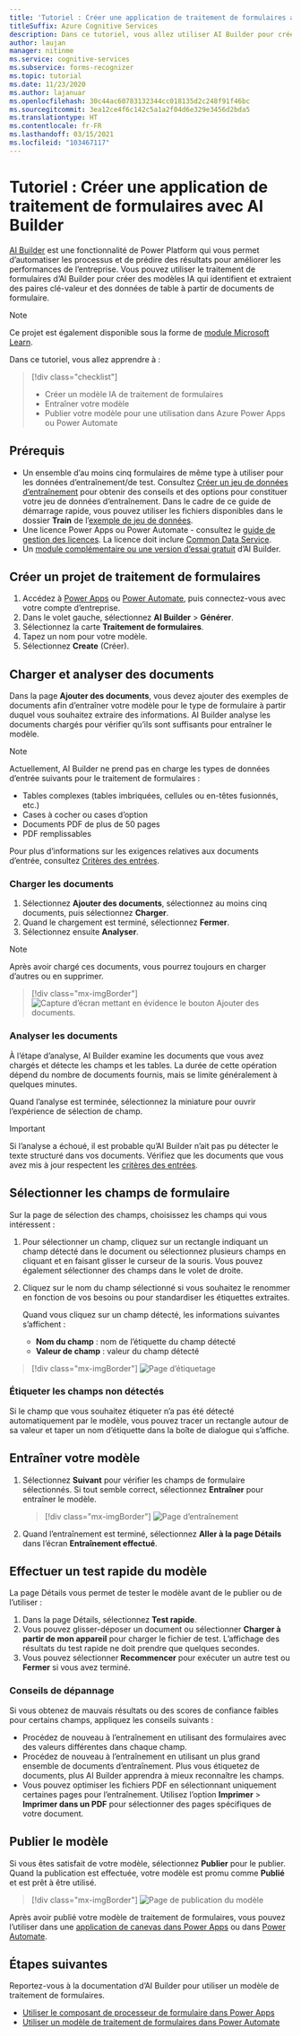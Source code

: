 ```yaml
---
title: 'Tutoriel : Créer une application de traitement de formulaires avec AI Builder - Form Recognizer'
titleSuffix: Azure Cognitive Services
description: Dans ce tutoriel, vous allez utiliser AI Builder pour créer et entraîner une application de traitement de formulaires.
author: laujan
manager: nitinme
ms.service: cognitive-services
ms.subservice: forms-recognizer
ms.topic: tutorial
ms.date: 11/23/2020
ms.author: lajanuar
ms.openlocfilehash: 30c44ac60783132344cc018135d2c248f91f46bc
ms.sourcegitcommit: 3ea12ce4f6c142c5a1a2f04d6e329e3456d2bda5
ms.translationtype: HT
ms.contentlocale: fr-FR
ms.lasthandoff: 03/15/2021
ms.locfileid: "103467117"
---
```

# <a name="tutorial-create-a-form-processing-app-with-ai-builder"></a>Tutoriel : Créer une application de traitement de formulaires avec AI Builder

[AI Builder](/ai-builder/overview) est une fonctionnalité de Power Platform qui vous permet d’automatiser les processus et de prédire des résultats pour améliorer les performances de l’entreprise. Vous pouvez utiliser le traitement de formulaires d’AI Builder pour créer des modèles IA qui identifient et extraient des paires clé-valeur et des données de table à partir de documents de formulaire.

> [!NOTE]
> Ce projet est également disponible sous la forme de [module Microsoft Learn](/learn/modules/get-started-with-form-processing/).

Dans ce tutoriel, vous allez apprendre à :

> [!div class="checklist"]
> * Créer un modèle IA de traitement de formulaires
> * Entraîner votre modèle
> * Publier votre modèle pour une utilisation dans Azure Power Apps ou Power Automate

## <a name="prerequisites"></a>Prérequis

* Un ensemble d’au moins cinq formulaires de même type à utiliser pour les données d’entraînement/de test. Consultez [Créer un jeu de données d’entraînement](./build-training-data-set.md) pour obtenir des conseils et des options pour constituer votre jeu de données d’entraînement. Dans le cadre de ce guide de démarrage rapide, vous pouvez utiliser les fichiers disponibles dans le dossier **Train** de l’[exemple de jeu de données](https://go.microsoft.com/fwlink/?linkid=2128080).
* Une licence Power Apps ou Power Automate - consultez le [guide de gestion des licences](https://go.microsoft.com/fwlink/?linkid=2085130). La licence doit inclure [Common Data Service](https://powerplatform.microsoft.com/common-data-service/).
* Un [module complémentaire ou une version d’essai gratuit](https://go.microsoft.com/fwlink/?LinkId=2113956&clcid=0x409) d’AI Builder.


## <a name="create-a-form-processing-project"></a>Créer un projet de traitement de formulaires

1. Accédez à [Power Apps](https://make.powerapps.com/) ou [Power Automate](https://flow.microsoft.com/signin), puis connectez-vous avec votre compte d’entreprise.
1. Dans le volet gauche, sélectionnez **AI Builder** > **Générer**.
1. Sélectionnez la carte **Traitement de formulaires**.
1. Tapez un nom pour votre modèle.
1. Sélectionnez **Create** (Créer).

## <a name="upload-and-analyze-documents"></a>Charger et analyser des documents

Dans la page **Ajouter des documents**, vous devez ajouter des exemples de documents afin d’entraîner votre modèle pour le type de formulaire à partir duquel vous souhaitez extraire des informations. AI Builder analyse les documents chargés pour vérifier qu’ils sont suffisants pour entraîner le modèle.

> [!NOTE]
> Actuellement, AI Builder ne prend pas en charge les types de données d’entrée suivants pour le traitement de formulaires :
>
> - Tables complexes (tables imbriquées, cellules ou en-têtes fusionnés, etc.)
> - Cases à cocher ou cases d’option
> - Documents PDF de plus de 50 pages
> - PDF remplissables
>
> Pour plus d’informations sur les exigences relatives aux documents d’entrée, consultez [Critères des entrées](./overview.md#input-requirements).

### <a name="upload-your-documents"></a>Charger les documents

1. Sélectionnez **Ajouter des documents**, sélectionnez au moins cinq documents, puis sélectionnez **Charger**.
1. Quand le chargement est terminé, sélectionnez **Fermer**.
1. Sélectionnez ensuite **Analyser**.

> [!NOTE] 
> Après avoir chargé ces documents, vous pourrez toujours en charger d’autres ou en supprimer.

> [!div class="mx-imgBorder"]
> ![Capture d’écran mettant en évidence le bouton Ajouter des documents.](./media/tutorial-ai-builder/add-documents-page.png)

### <a name="analyze-your-documents"></a>Analyser les documents

À l’étape d’analyse, AI Builder examine les documents que vous avez chargés et détecte les champs et les tables. La durée de cette opération dépend du nombre de documents fournis, mais se limite généralement à quelques minutes.

Quand l’analyse est terminée, sélectionnez la miniature pour ouvrir l’expérience de sélection de champ.

> [!IMPORTANT]
> Si l’analyse a échoué, il est probable qu’AI Builder n’ait pas pu détecter le texte structuré dans vos documents. Vérifiez que les documents que vous avez mis à jour respectent les [critères des entrées](./overview.md#input-requirements).

## <a name="select-your-form-fields"></a>Sélectionner les champs de formulaire

Sur la page de sélection des champs, choisissez les champs qui vous intéressent :

1. Pour sélectionner un champ, cliquez sur un rectangle indiquant un champ détecté dans le document ou sélectionnez plusieurs champs en cliquant et en faisant glisser le curseur de la souris. Vous pouvez également sélectionner des champs dans le volet de droite.
1. Cliquez sur le nom du champ sélectionné si vous souhaitez le renommer en fonction de vos besoins ou pour standardiser les étiquettes extraites.

    Quand vous cliquez sur un champ détecté, les informations suivantes s’affichent :

    - **Nom du champ** : nom de l’étiquette du champ détecté
    - **Valeur de champ** : valeur du champ détecté

> [!div class="mx-imgBorder"]
> ![Page d’étiquetage](./media/tutorial-ai-builder/select-fields-page.png)

### <a name="label-undetected-fields"></a>Étiqueter les champs non détectés

Si le champ que vous souhaitez étiqueter n’a pas été détecté automatiquement par le modèle, vous pouvez tracer un rectangle autour de sa valeur et taper un nom d’étiquette dans la boîte de dialogue qui s’affiche.

## <a name="train-your-model"></a>Entraîner votre modèle

1. Sélectionnez **Suivant** pour vérifier les champs de formulaire sélectionnés. Si tout semble correct, sélectionnez **Entraîner** pour entraîner le modèle.

    > [!div class="mx-imgBorder"]
    > ![Page d’entraînement](./media/tutorial-ai-builder/summary-train-page.png)
1. Quand l’entraînement est terminé, sélectionnez **Aller à la page Détails** dans l’écran **Entraînement effectué**.
## <a name="quick-test-your-model"></a>Effectuer un test rapide du modèle

La page Détails vous permet de tester le modèle avant de le publier ou de l’utiliser :

1. Dans la page Détails, sélectionnez **Test rapide**.
2. Vous pouvez glisser-déposer un document ou sélectionner **Charger à partir de mon appareil** pour charger le fichier de test. L’affichage des résultats du test rapide ne doit prendre que quelques secondes.
3. Vous pouvez sélectionner **Recommencer** pour exécuter un autre test ou **Fermer** si vous avez terminé.

### <a name="troubleshooting-tips"></a>Conseils de dépannage

Si vous obtenez de mauvais résultats ou des scores de confiance faibles pour certains champs, appliquez les conseils suivants :

- Procédez de nouveau à l’entraînement en utilisant des formulaires avec des valeurs différentes dans chaque champ.
- Procédez de nouveau à l’entraînement en utilisant un plus grand ensemble de documents d’entraînement. Plus vous étiquetez de documents, plus AI Builder apprendra à mieux reconnaître les champs.
- Vous pouvez optimiser les fichiers PDF en sélectionnant uniquement certaines pages pour l’entraînement. Utilisez l’option **Imprimer** > **Imprimer dans un PDF** pour sélectionner des pages spécifiques de votre document.

## <a name="publish-your-model"></a>Publier le modèle

Si vous êtes satisfait de votre modèle, sélectionnez **Publier** pour le publier. Quand la publication est effectuée, votre modèle est promu comme **Publié** et est prêt à être utilisé.

> [!div class="mx-imgBorder"]
> ![Page de publication du modèle](./media/tutorial-ai-builder/model-page.png)

Après avoir publié votre modèle de traitement de formulaires, vous pouvez l’utiliser dans une [application de canevas dans Power Apps](/ai-builder/form-processor-component-in-powerapps) ou dans [Power Automate](/ai-builder/form-processing-model-in-flow).

## <a name="next-steps"></a>Étapes suivantes

Reportez-vous à la documentation d’AI Builder pour utiliser un modèle de traitement de formulaires.

* [Utiliser le composant de processeur de formulaire dans Power Apps](/ai-builder/form-processor-component-in-powerapps)
* [Utiliser un modèle de traitement de formulaires dans Power Automate](/ai-builder/form-processing-model-in-flow)